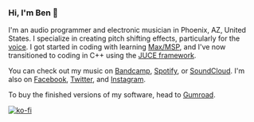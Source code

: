 ### Hi, I'm Ben 👋

I'm an audio programmer and electronic musician in Phoenix, AZ, United States. I specialize in creating pitch shifting effects, particularly for the [voice](http://www.youtube.com/watch?v=jIzHT1uJxA4). I got started in coding with learning [Max/MSP](http://www.cycling74.com/products/max), and I've now transitioned to coding in C++ using the [JUCE framework](http://www.juce.com/).

You can check out my music on [Bandcamp](http://www.benvining.bandcamp.com/), [Spotify](http://open.spotify.com/artist/2UA73qR4E3nNPjjf8CphX8?si=FrGog5JQSuGftUDOscAThg), or [SoundCloud](http://www.soundcloud.com/benvining). I'm also on [Facebook](http://www.facebook.com/benviningofficial/), [Twitter](http://www.twitter.com/benthevining), and [Instagram](http://www.instagram.com/benjivining/).

<!--START_SECTION_LINES_OF_CODE:readme-info-->
<!--END_SECTION_LINES_OF_CODE:readme-info-->

<!--START_SECTION_DAILY_COMMIT:readme-info-->
<!--END_SECTION_DAILY_COMMIT:readme-info-->

<!--START_SECTION_LANGUAGE:readme-info-->
<!--END_SECTION_LANGUAGE:readme-info-->

To buy the finished versions of my software, head to [Gumroad](http://www.gumroad.com/benvining).

[![ko-fi](https://www.ko-fi.com/img/githubbutton_sm.svg)](https://ko-fi.com/G2G32OKV9)
